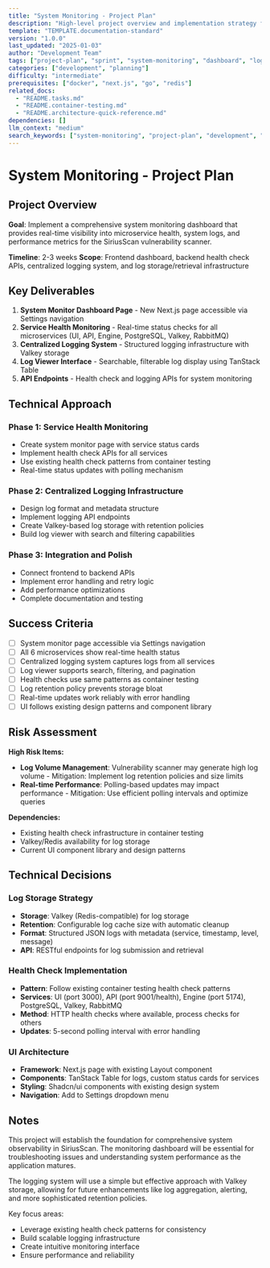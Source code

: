 ```yaml
---
title: "System Monitoring - Project Plan"
description: "High-level project overview and implementation strategy for system monitoring dashboard and logging infrastructure"
template: "TEMPLATE.documentation-standard"
version: "1.0.0"
last_updated: "2025-01-03"
author: "Development Team"
tags: ["project-plan", "sprint", "system-monitoring", "dashboard", "logging"]
categories: ["development", "planning"]
difficulty: "intermediate"
prerequisites: ["docker", "next.js", "go", "redis"]
related_docs:
  - "README.tasks.md"
  - "README.container-testing.md"
  - "README.architecture-quick-reference.md"
dependencies: []
llm_context: "medium"
search_keywords: ["system-monitoring", "project-plan", "development", "dashboard", "logging"]
---
```


# System Monitoring - Project Plan

## Project Overview

**Goal**: Implement a comprehensive system monitoring dashboard that provides real-time visibility into microservice health, system logs, and performance metrics for the SiriusScan vulnerability scanner.

**Timeline**: 2-3 weeks
**Scope**: Frontend dashboard, backend health check APIs, centralized logging system, and log storage/retrieval infrastructure

## Key Deliverables

1. **System Monitor Dashboard Page** - New Next.js page accessible via Settings navigation
2. **Service Health Monitoring** - Real-time status checks for all microservices (UI, API, Engine, PostgreSQL, Valkey, RabbitMQ)
3. **Centralized Logging System** - Structured logging infrastructure with Valkey storage
4. **Log Viewer Interface** - Searchable, filterable log display using TanStack Table
5. **API Endpoints** - Health check and logging APIs for system monitoring

## Technical Approach

### Phase 1: Service Health Monitoring
- Create system monitor page with service status cards
- Implement health check APIs for all services
- Use existing health check patterns from container testing
- Real-time status updates with polling mechanism

### Phase 2: Centralized Logging Infrastructure
- Design log format and metadata structure
- Implement logging API endpoints
- Create Valkey-based log storage with retention policies
- Build log viewer with search and filtering capabilities

### Phase 3: Integration and Polish
- Connect frontend to backend APIs
- Implement error handling and retry logic
- Add performance optimizations
- Complete documentation and testing

## Success Criteria

- [ ] System monitor page accessible via Settings navigation
- [ ] All 6 microservices show real-time health status
- [ ] Centralized logging system captures logs from all services
- [ ] Log viewer supports search, filtering, and pagination
- [ ] Health checks use same patterns as container testing
- [ ] Log retention policy prevents storage bloat
- [ ] Real-time updates work reliably with error handling
- [ ] UI follows existing design patterns and component library

## Risk Assessment

**High Risk Items:**

- **Log Volume Management**: Vulnerability scanner may generate high log volume - Mitigation: Implement log retention policies and size limits
- **Real-time Performance**: Polling-based updates may impact performance - Mitigation: Use efficient polling intervals and optimize queries

**Dependencies:**

- Existing health check infrastructure in container testing
- Valkey/Redis availability for log storage
- Current UI component library and design patterns

## Technical Decisions

### Log Storage Strategy
- **Storage**: Valkey (Redis-compatible) for log storage
- **Retention**: Configurable log cache size with automatic cleanup
- **Format**: Structured JSON logs with metadata (service, timestamp, level, message)
- **API**: RESTful endpoints for log submission and retrieval

### Health Check Implementation
- **Pattern**: Follow existing container testing health check patterns
- **Services**: UI (port 3000), API (port 9001/health), Engine (port 5174), PostgreSQL, Valkey, RabbitMQ
- **Method**: HTTP health checks where available, process checks for others
- **Updates**: 5-second polling interval with error handling

### UI Architecture
- **Framework**: Next.js page with existing Layout component
- **Components**: TanStack Table for logs, custom status cards for services
- **Styling**: Shadcn/ui components with existing design system
- **Navigation**: Add to Settings dropdown menu

## Notes

This project will establish the foundation for comprehensive system observability in SiriusScan. The monitoring dashboard will be essential for troubleshooting issues and understanding system performance as the application matures.

The logging system will use a simple but effective approach with Valkey storage, allowing for future enhancements like log aggregation, alerting, and more sophisticated retention policies.

Key focus areas:
- Leverage existing health check patterns for consistency
- Build scalable logging infrastructure
- Create intuitive monitoring interface
- Ensure performance and reliability
